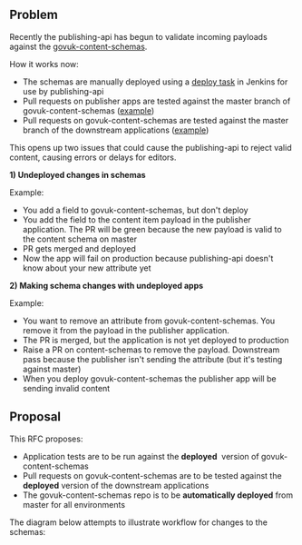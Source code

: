 ## Problem

Recently the publishing-api&nbsp;has begun to validate incoming payloads against the [govuk-content-schemas](https://github.com/alphagov/govuk-content-schemas).

How it works now:

- The schemas are manually deployed using a [deploy task](https://deploy.integration.publishing.service.gov.uk/job/Deploy_GOVUK_Content_Schemas/) in Jenkins for use by publishing-api
- Pull requests on&nbsp;publisher apps are tested against the master branch of govuk-content-schemas ([example](https://github.com/alphagov/calendars/blob/51a9583b4de80aeca53c9f3762f6412c24a3c951/jenkins.sh#L45))
- Pull requests on&nbsp;govuk-content-schemas are tested against the master branch of the downstream applications ([example](https://ci.dev.publishing.service.gov.uk/job/govuk_business_support_finder_schema_tests/configure))&nbsp;

This opens up two issues that could cause the publishing-api to reject valid content, causing errors or delays for editors.

**1) Undeployed changes in schemas**

Example:

- You add a field to govuk-content-schemas, but don't deploy
- You add the field to the content item payload in the publisher application. The PR will be green because the new payload is valid to the content schema on master
- PR gets merged and deployed
- Now the app will fail on production because publishing-api&nbsp;doesn't know about your new attribute yet

**2) Making schema changes with undeployed apps**

Example:

- You want to remove an attribute from govuk-content-schemas. You remove it from the payload in the publisher application.&nbsp;
- The PR is merged, but the application is not yet deployed to production
- Raise a PR on content-schemas to remove the payload. Downstream pass because the publisher isn't sending the attribute (but it's testing against master)
- When you deploy govuk-content-schemas the publisher app will be sending invalid content

## Proposal

This RFC proposes:&nbsp;

- Application tests are to be run against the **deployed** &nbsp;version of govuk-content-schemas
- Pull requests on govuk-content-schemas are to be tested against the **deployed** version of the downstream applications
- The govuk-content-schemas repo is to be **automatically deployed** from master for all environments

The diagram below attempts to illustrate workflow for changes to the schemas:

